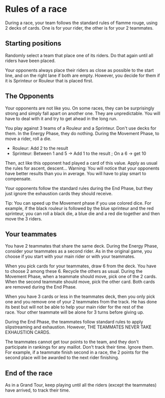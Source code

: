 # Rules of a race

During a race, your team follows the standard rules of flamme rouge, using 2 decks of cards. One is for your rider, the other is for your 2 teammates.

## Starting positions

Randomly select a team that place one of its riders. Do that again until all riders have been placed.

Your opponents always place their riders as close as possible to the start line, and on the right lane if both are empty. However, you decide for them if it is Sprinteur or Rouleur that is placed first.

## The Opponents

Your opponents are not like you. On some races, they can be surprisingly strong and simply fall apart on another one. They are unpredictable. You will have to deal with it and try to get ahead in the long run.

You play against 3 teams of a Rouleur and a Sprinteur. Don't use decks for them. In the Energy Phase, they do nothing. During the Movement Phase, to move a rider, roll a die.
- Rouleur: Add 2 to the result
- Sprinteur: Between 1 and 5 -> Add 1 to the result ; On a 6 -> get 10

Then, act like this opponent had played a card of this value. Apply as usual the rules for ascent, descent...
Warning: You will notice that your opponents have better results than you in average. You will have to play smart to compensate.

Your opponents follow the standard rules during the End Phase, but they just ignore the exhaustion cards they should receive.

Tip: You can speed up the Movement phase if you use colored dice. For example, if the black rouleur is followed by the blue sprinteur and the red sprinteur, you can roll a black die, a blue die and a red die together and then move the 3 riders.

## Your teammates

You have 2 teammates that share the same deck.
During the Energy Phase, consider your teammates as a second rider. As in the original game, you choose if you start with your main rider or with your teammates.

When you pick cards for your teammates, draw 6 from the deck. You have to choose 2 among these 6. Recycle the others as usual.
During the Movement Phase, when a teammate should move, pick one of the 2 cards. When the second teammate should move, pick the other card. Both cards are removed during the End Phase.

When you have 3 cards or less in the teammates deck, then you only pick one and you remove one of your 2 teammates from the track. He has done its best but will not be able to help your main rider for the rest of the race. Your other teammate will be alone for 3 turns before giving up.

During the End Phase, the teammates follow standard rules to apply slipstreaming and exhaustion. However, THE TEAMMATES NEVER TAKE EXHAUSTION CARDS.

The teammates cannot get tour points to the team, and they don't participate in rankings for any maillot. Don't track their time. Ignore them. For example, if a teammate finish second in a race, the 2 points for the second place will be awarded to the next rider finishing.

## End of the race

As in a Grand Tour, keep playing until all the riders (except the teammates) have arrived, to track their time.

